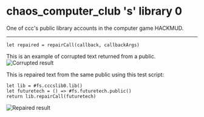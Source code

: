 # chaos_computer_club 's' library 0

One of ccc's public library accounts in the computer game HACKMUD. 

---

```let repaired = repairCall(callback, callbackArgs)```

This is an example of corrupted text returned from a public.
![Corrupted result](images/futuretech.public.png)

This is repaired text from the same public using this test script:

```
let lib = #fs.cccslib0.lib()
let futuretech = () => #fs.futuretech.public()
return lib.repairCall(futuretech)
```

![Repaired result](images/futuretech.public_repaired.png)
